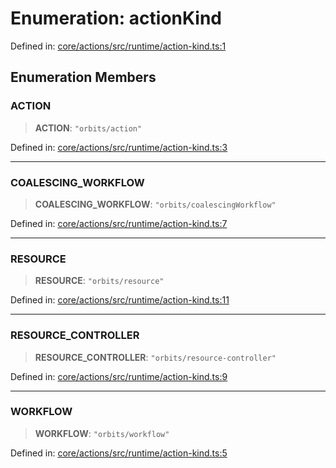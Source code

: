 # Enumeration: actionKind

Defined in: [core/actions/src/runtime/action-kind.ts:1](https://github.com/LaWebcapsule/orbits/blob/9744d8dd614b8250f9482ba0dbdd854f4b4fbc37/core/actions/src/runtime/action-kind.ts#L1)

## Enumeration Members

### ACTION

> **ACTION**: `"orbits/action"`

Defined in: [core/actions/src/runtime/action-kind.ts:3](https://github.com/LaWebcapsule/orbits/blob/9744d8dd614b8250f9482ba0dbdd854f4b4fbc37/core/actions/src/runtime/action-kind.ts#L3)

***

### COALESCING\_WORKFLOW

> **COALESCING\_WORKFLOW**: `"orbits/coalescingWorkflow"`

Defined in: [core/actions/src/runtime/action-kind.ts:7](https://github.com/LaWebcapsule/orbits/blob/9744d8dd614b8250f9482ba0dbdd854f4b4fbc37/core/actions/src/runtime/action-kind.ts#L7)

***

### RESOURCE

> **RESOURCE**: `"orbits/resource"`

Defined in: [core/actions/src/runtime/action-kind.ts:11](https://github.com/LaWebcapsule/orbits/blob/9744d8dd614b8250f9482ba0dbdd854f4b4fbc37/core/actions/src/runtime/action-kind.ts#L11)

***

### RESOURCE\_CONTROLLER

> **RESOURCE\_CONTROLLER**: `"orbits/resource-controller"`

Defined in: [core/actions/src/runtime/action-kind.ts:9](https://github.com/LaWebcapsule/orbits/blob/9744d8dd614b8250f9482ba0dbdd854f4b4fbc37/core/actions/src/runtime/action-kind.ts#L9)

***

### WORKFLOW

> **WORKFLOW**: `"orbits/workflow"`

Defined in: [core/actions/src/runtime/action-kind.ts:5](https://github.com/LaWebcapsule/orbits/blob/9744d8dd614b8250f9482ba0dbdd854f4b4fbc37/core/actions/src/runtime/action-kind.ts#L5)
